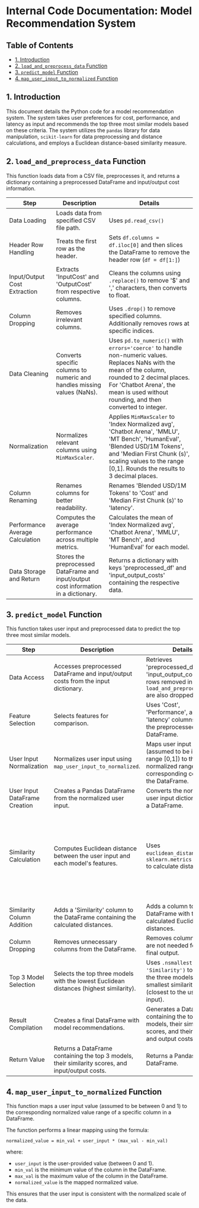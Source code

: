 # Internal Code Documentation: Model Recommendation System

## Table of Contents

* [1. Introduction](#introduction)
* [2. `load_and_preprocess_data` Function](#load_and_preprocess_data-function)
* [3. `predict_model` Function](#predict_model-function)
* [4. `map_user_input_to_normalized` Function](#map_user_input_to_normalized-function)


<a name="introduction"></a>
## 1. Introduction

This document details the Python code for a model recommendation system.  The system takes user preferences for cost, performance, and latency as input and recommends the top three most similar models based on these criteria.  The system utilizes the `pandas` library for data manipulation, `scikit-learn` for data preprocessing and distance calculations, and employs a Euclidean distance-based similarity measure.

<a name="load_and_preprocess_data-function"></a>
## 2. `load_and_preprocess_data` Function

This function loads data from a CSV file, preprocesses it, and returns a dictionary containing a preprocessed DataFrame and input/output cost information.

| Step | Description | Details |
|---|---|---|
| Data Loading | Loads data from specified CSV file path. | Uses `pd.read_csv()` |
| Header Row Handling | Treats the first row as the header. | Sets `df.columns = df.iloc[0]` and then slices the DataFrame to remove the header row (`df = df[1:]`) |
| Input/Output Cost Extraction | Extracts 'InputCost' and 'OutputCost' from respective columns. | Cleans the columns using `.replace()` to remove '$' and ',' characters, then converts to float. |
| Column Dropping | Removes irrelevant columns. | Uses `.drop()` to remove specified columns.  Additionally removes rows at specific indices. |
| Data Cleaning | Converts specific columns to numeric and handles missing values (NaNs). | Uses `pd.to_numeric()` with `errors='coerce'` to handle non-numeric values. Replaces NaNs with the mean of the column, rounded to 2 decimal places.  For 'Chatbot Arena', the mean is used without rounding, and then converted to integer. |
| Normalization | Normalizes relevant columns using `MinMaxScaler`. | Applies `MinMaxScaler` to 'Index Normalized avg', 'Chatbot Arena', 'MMLU', 'MT Bench', 'HumanEval', 'Blended USD/1M Tokens', and 'Median First Chunk (s)', scaling values to the range [0,1]. Rounds the results to 3 decimal places. |
| Column Renaming | Renames columns for better readability. | Renames 'Blended USD/1M Tokens' to 'Cost' and 'Median First Chunk (s)' to 'latency'. |
| Performance Average Calculation | Computes the average performance across multiple metrics. | Calculates the mean of 'Index Normalized avg', 'Chatbot Arena', 'MMLU', 'MT Bench', and 'HumanEval' for each model. |
| Data Storage and Return | Stores the preprocessed DataFrame and input/output cost information in a dictionary. | Returns a dictionary with keys 'preprocessed_df' and 'input_output_costs' containing the respective data. |

<a name="predict_model-function"></a>
## 3. `predict_model` Function

This function takes user input and preprocessed data to predict the top three most similar models.

| Step | Description | Details | Algorithm |
|---|---|---|---|
| Data Access | Accesses preprocessed DataFrame and input/output costs from the input dictionary. |  Retrieves 'preprocessed_df' and 'input_output_costs'.  The rows removed in `load_and_preprocess_data` are also dropped here. | N/A |
| Feature Selection | Selects features for comparison. | Uses 'Cost', 'Performance', and 'latency' columns from the preprocessed DataFrame. | N/A |
| User Input Normalization | Normalizes user input using `map_user_input_to_normalized`. | Maps user input values (assumed to be in the range [0,1]) to the normalized range of the corresponding columns in the DataFrame.  | Uses linear scaling to map user input to normalized data range.  |
| User Input DataFrame Creation | Creates a Pandas DataFrame from the normalized user input. | Converts the normalized user input dictionary into a DataFrame. | N/A |
| Similarity Calculation | Computes Euclidean distance between the user input and each model's features. | Uses `euclidean_distances` from `sklearn.metrics.pairwise` to calculate distances.  | Euclidean distance formula: √[(x₂-x₁)² + (y₂-y₁)² + (z₂-z₁)²]  where x,y,z represent Cost, Performance, and Latency respectively. |
| Similarity Column Addition | Adds a 'Similarity' column to the DataFrame containing the calculated distances. | Adds a column to the DataFrame with the calculated Euclidean distances. | N/A |
| Column Dropping | Removes unnecessary columns from the DataFrame.  | Removes columns that are not needed for the final output. | N/A |
| Top 3 Model Selection | Selects the top three models with the lowest Euclidean distances (highest similarity). | Uses `.nsmallest(3, 'Similarity')` to select the three models with the smallest similarity scores (closest to the user input). | N/A |
| Result Compilation | Creates a final DataFrame with model recommendations. | Generates a DataFrame containing the top three models, their similarity scores, and their input and output costs. | N/A |
| Return Value | Returns a DataFrame containing the top 3 models, their similarity scores, and input/output costs. |  Returns a Pandas DataFrame. | N/A |


<a name="map_user_input_to_normalized-function"></a>
## 4. `map_user_input_to_normalized` Function

This function maps a user input value (assumed to be between 0 and 1) to the corresponding normalized value range of a specific column in a DataFrame.

The function performs a linear mapping using the formula:

`normalized_value = min_val + user_input * (max_val - min_val)`

where:

* `user_input` is the user-provided value (between 0 and 1).
* `min_val` is the minimum value of the column in the DataFrame.
* `max_val` is the maximum value of the column in the DataFrame.
* `normalized_value` is the mapped normalized value.

This ensures that the user input is consistent with the normalized scale of the data.
